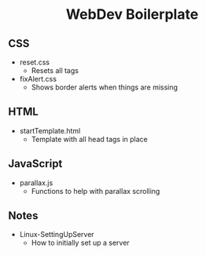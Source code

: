 <h1 align='center'>WebDev Boilerplate</h1>
<h2>CSS</h2>
<ul>
  <li>reset.css
    <ul>
      <li>Resets all tags</li>
    </ul>
  </li>
  <li>fixAlert.css
    <ul>
      <li>Shows border alerts when things are missing</li>
    </ul>
  </li>
</ul>
<h2>HTML</h2>
<ul>
  <li>startTemplate.html
    <ul>
      <li>Template with all head tags in place</li>
    </ul>
  </li>
</ul>

<h2>JavaScript</h2>
<ul>
  <li>parallax.js
    <ul>
      <li>Functions to help with parallax scrolling</li>
    </ul>
  </li>
</ul>

<h2>Notes</h2>
<ul>
  <li>Linux-SettingUpServer
    <ul>
      <li>How to initially set up a server</li>
    </ul>
  </li>
</ul>

